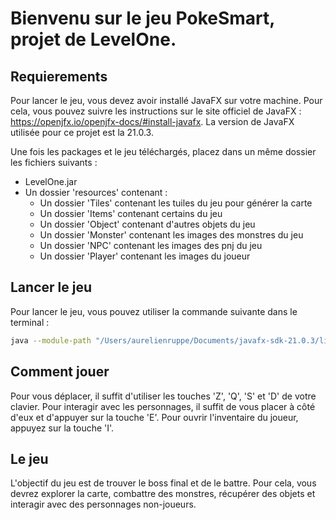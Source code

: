 # Bienvenu sur le jeu PokeSmart, projet de LevelOne.

## Requierements

Pour lancer le jeu, vous devez avoir installé JavaFX sur votre machine. Pour cela, vous pouvez suivre les instructions sur le site officiel de JavaFX : https://openjfx.io/openjfx-docs/#install-javafx.
La version de JavaFX utilisée pour ce projet est la 21.0.3.

Une fois les packages et le jeu téléchargés, placez dans un même dossier les fichiers suivants :
- LevelOne.jar
- Un dossier 'resources' contenant :
    - Un dossier 'Tiles' contenant les tuiles du jeu pour générer la carte
    - Un dossier 'Items' contenant certains du jeu
    - Un dossier 'Object' contenant d'autres objets du jeu
    - Un dossier 'Monster' contenant les images des monstres du jeu
    - Un dossier 'NPC' contenant les images des pnj du jeu
    - Un dossier 'Player' contenant les images du joueur

## Lancer le jeu

Pour lancer le jeu, vous pouvez utiliser la commande suivante dans le terminal :

```bash
java --module-path "/Users/aurelienruppe/Documents/javafx-sdk-21.0.3/lib" --add-modules javafx.controls,javafx.fxml -jar LevelOne.jar
```


## Comment jouer

Pour vous déplacer, il suffit d'utiliser les touches 'Z', 'Q', 'S' et 'D' de votre clavier. Pour interagir avec les personnages, il suffit de vous placer à côté d'eux et d'appuyer sur la touche 'E'. Pour ouvrir l'inventaire du joueur, appuyez sur la touche 'I'.


## Le jeu

L'objectif du jeu est de trouver le boss final et de le battre. Pour cela, vous devrez explorer la carte, combattre des monstres, récupérer des objets et interagir avec des personnages non-joueurs. 

